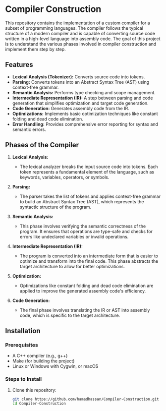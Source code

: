 # Compiler Construction

This repository contains the implementation of a custom compiler for a subset of programming languages. The compiler follows the typical structure of a modern compiler and is capable of converting source code written in a high-level language into assembly code. The goal of this project is to understand the various phases involved in compiler construction and implement them step by step.

## Features

- **Lexical Analysis (Tokenizer):** Converts source code into tokens.
- **Parsing:** Converts tokens into an Abstract Syntax Tree (AST) using context-free grammar.
- **Semantic Analysis:** Performs type checking and scope management.
- **Intermediate Representation (IR):** A step between parsing and code generation that simplifies optimization and target code generation.
- **Code Generation:** Generates assembly code from the IR.
- **Optimizations:** Implements basic optimization techniques like constant folding and dead code elimination.
- **Error Handling:** Provides comprehensive error reporting for syntax and semantic errors.

## Phases of the Compiler

1. **Lexical Analysis:**
   - The lexical analyzer breaks the input source code into tokens. Each token represents a fundamental element of the language, such as keywords, variables, operators, or symbols.
   
2. **Parsing:**
   - The parser takes the list of tokens and applies context-free grammar to build an Abstract Syntax Tree (AST), which represents the syntactic structure of the program.
   
3. **Semantic Analysis:**
   - This phase involves verifying the semantic correctness of the program. It ensures that operations are type-safe and checks for errors like undeclared variables or invalid operations.
   
4. **Intermediate Representation (IR):**
   - The program is converted into an intermediate form that is easier to optimize and transform into the final code. This phase abstracts the target architecture to allow for better optimizations.
   
5. **Optimization:**
   - Optimizations like constant folding and dead code elimination are applied to improve the generated assembly code's efficiency.
   
6. **Code Generation:**
   - The final phase involves translating the IR or AST into assembly code, which is specific to the target architecture.

## Installation

### Prerequisites

- A C++ compiler (e.g., g++)
- Make (for building the project)
- Linux or Windows with Cygwin, or macOS

### Steps to Install

1. Clone this repository:

   ```bash
   git clone https://github.com/hamadhassan/Compiler-Construction.git
   cd Compiler-Construction
